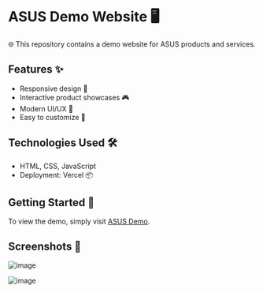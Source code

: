 # ASUS Demo Website 🖥️

🌐 This repository contains a demo website for ASUS products and services.

## Features ✨

- Responsive design 📱
- Interactive product showcases 🎮
- Modern UI/UX 🎨
- Easy to customize 🔧

## Technologies Used 🛠️

- HTML, CSS, JavaScript
- Deployment: Vercel 📦

## Getting Started 🚀

To view the demo, simply visit [ASUS Demo](https://asus-demo.vercel.app/).

## Screenshots 📸
![image](https://github.com/Vishal-Piprotar/Asus---Landing-page/assets/150599739/62c476f5-a5ec-408d-9165-7b0847976657)

![image](https://github.com/Vishal-Piprotar/Asus---Landing-page/assets/150599739/84317ecf-9f90-4f76-bb87-a7f714439f38)

